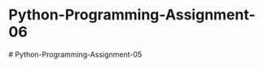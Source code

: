 # Python-Programming-Assignment-06
#   P y t h o n - P r o g r a m m i n g - A s s i g n m e n t - 0 5  
 